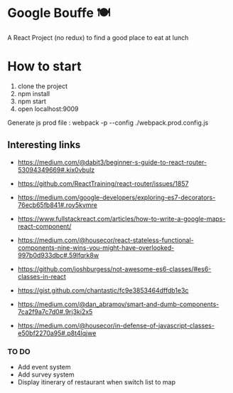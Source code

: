 # Google Bouffe 🍽
A React Project (no redux) to find a good place to eat at lunch


# How to start 
1. clone the project
2. npm install
3. npm start
4. open localhost:9009

Generate js prod file : webpack -p --config ./webpack.prod.config.js

## Interesting links
- https://medium.com/@dabit3/beginner-s-guide-to-react-router-53094349669#.kix0vbulz
- https://github.com/ReactTraining/react-router/issues/1857
- https://medium.com/google-developers/exploring-es7-decorators-76ecb65fb841#.roy5kvmre
- https://www.fullstackreact.com/articles/how-to-write-a-google-maps-react-component/

- https://medium.com/@housecor/react-stateless-functional-components-nine-wins-you-might-have-overlooked-997b0d933dbc#.59lfqrk8w
- https://github.com/joshburgess/not-awesome-es6-classes/#es6-classes-in-react
- https://gist.github.com/chantastic/fc9e3853464dffdb1e3c
- https://medium.com/@dan_abramov/smart-and-dumb-components-7ca2f9a7c7d0#.9rj3ki2x5
- https://medium.com/@housecor/in-defense-of-javascript-classes-e50bf2270a95#.p8t4lqjwe


### TO DO
- Add event system
- Add survey system
- Display itinerary of restaurant when switch list to map